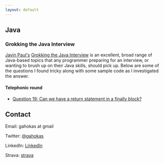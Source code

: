 ```yaml
---
layout: default
---
```


## Java

### Grokking the Java Interview

[Javin Paul's](https://twitter.com/javinpaul) [Grokking the Java Interview](https://gumroad.com/l/QqjGH) is an excellent, broad range of Java-based topics that any programmer preparing for an interview, or wanting to brush up on their Java skills, should pick up. Below are some of the questions I found tricky along with some sample code as I investigated the answer.

#### Telephonic round
* [Question 19: Can we have a return statement in a finally block?](grokking/finallyInReturn)


## Contact
Email: gahokas at gmail

Twitter: [@gahokas](https://twitter.com/gahokas)

LinkedIn: [LinkedIn](https://www.linkedin.com/in/graemeahokas)

Strava: [strava](https://www.strava.com/athletes/1130999)

